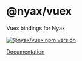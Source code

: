 # @nyax/vuex

Vuex bindings for Nyax

[![@nyax/vuex npm version](https://img.shields.io/npm/v/@nyax/vuex.svg?label=@nyax/vuex)](https://github.com/SpringNyan/nyax/tree/master/packages/vuex)

[Documentation](https://nyax.js.org)
